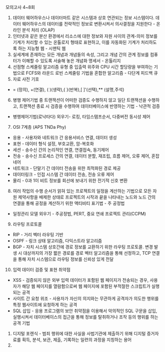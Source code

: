 모의고사 4~8회
1. 데이터 웨어하우스나 데이터마트 같은 시스템과 상호 연관되는 정보 시스템이다. 데이터 웨어하우스의 데이터를 전략적인 정보로 변환시켜서 의사결정을 지원한다 - 온라인 분석 처리 (OLAP)
2. 인터넷과 같은 분산 환경에서 리소스에 대한 정보와 자원 사이의 관계-의미 정보를 기계가 처리할 수 있는 온톨로지 형태로 표현하고, 이를 자동화된 기계가 처리하도록 하는 지능형 웹 - 시맨틱 웹
3. 실세계에 존재하는 모든 개념과 개념들의 속성, 그리고 개념 간의 관계 정보를 컴퓨터가 이해할 수 있도록 서술해 놓은 개념화 명세서 - 온톨리지
4. 선점형 스케줄링 알고리즘 유형 중 입출력 위주와 CPU 시간 할당량을 부여하는 기법으로 FCFS와 라운드 로빈 스케줄링 기법을 혼합한 알고리즘 - 다단계 피드백 큐
5. 자료 사전 기호
- = (정의), +(연결), ( )(생략),{ }(반복),[ ]'(선택),** (설명,주석)
6. 병행 제어기법 중 트랜잭션이 어떠한 검증도 수행하지 않고 일단 트랜잭션을 수행하고, 트랜잭션 종료 시 검증을 수행하여 데이터베이스에 반영하는 기법 - 낙관적 검증
- 병행제어기법(로낙타다) 외우기- 로킹, 타임스탬프순서, 다중버전 동시성 제어
7. OSI 7계층 (APS TNDa Phy)
- 응용 - 사용자와 네트워크 간 응용서비스 연결, 데이터 생성
- 표현 - 데이터 형식 설정, 부호교환, 암-복호화
- 세션 - 송수신 간의 논리적인 연결, 연결접속, 동기제어
- 전송 - 송수신 프로세스 간의 연결, 데이터 분할, 재조립, 흐름 제어, 오류 제어, 혼잡 네어
- 네트워크 - 단말기 간 데이터 전송을 위한 최적화된 경로 제공
- 데이터링크 - 인접 시스템 간 데이터 전송, 전송 오류 제어
- 물리 - 0과 1이 비트 정보를 회선에 보내기 위한 전기적 신호 변환
8. 여러 작업의 수행 순서가 얽혀 있는 프로젝트의 일정을 계산하는 기법으로 모든 자원 제약사항을 배제한 상태로 프로젝트의 시작과 끝을 나타내는 노드와 노드 간의 연결을 통해 공정을 계산하기 위한 액티비티 표기법 - 주 공정법
- 일정관리 모델 외우기 - 주공정법, PERT, 중요 연쇄 프로젝트 관리(CCPM)
9. 라우팅 프로토콜
- RIP - 거리 벡터 라우팅 기반
- OSPF - 링크 상태 알고리즘, 다익스트라 알고리즘
- BGP - 자치 시스템 상호간에 경로 정보를 교환하기 위한 라우팅 프로토콜. 변경 발생 시 대상까지의 가장 짧은 경로를 경로 벡터 알고리즘을 통해 선정하고,  TCP 연결을 통해 자치 시스템으로 라우팅 정보를 신뢰성 있게 전달
10. 입력 데이터 검증 및 표현 취약점
- XSS - 검증되지 않은 외부 입력 데이터가 포함된 웹 페이지가 전송되는 경우, 사용자가 해당 웹 페이지를 열람함으로써 웹 페이지에 포함된 부적절한 스크립트가 실행되는 공격
- 사이트 간 요청 위조 - 사용자가 자신의 의지와는 무관하게 공격자가 의도한 행위를 특정 웹사이트에 요청하게 하는 공격
- SQL 삽입 - 응용 프로그램의 보안 취약점을 이용해서 악의적인 SQL 구문을 삽입, 실행시켜서 데이터베이스의 접근을 통해 정보를 탈취하거나 조작 등의 행위를 하는 공격 기법
 1. 디지털 포렌식 - 범죄 행위에 대한 사실을 사법기관에 제출하기 위해 디지털 증거자료를 획득, 분석, 보관, 제출, 기록하는 일련의 과정을 지칭하는 용어
 2. 

